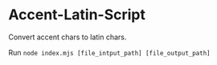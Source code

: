 # Accent-Latin-Script

Convert accent chars to latin chars.

Run `node index.mjs [file_intput_path] [file_output_path]`
